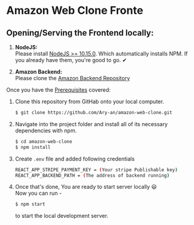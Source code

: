 # Amazon Web Clone Fronte


## Opening/Serving the Frontend locally:

1. **NodeJS:** <br>
   Please install [NodeJS >= 10.15.0](https://nodejs.org/en/download/). Which automatically installs NPM. If you already have them, you're good to go. ✔

1. **Amazon Backend:** <br>
   Please clone the [Amazon Backend Repository](https://github.com/Ary-an/amazon-payment-backend)


Once you have the [Prerequisites](#prerequisites) covered:
1. Clone this repository from GitHab onto your local computer.

    ```sh
    $ git clone https://github.com/Ary-an/amazon-web-clone.git
    ```
    
1. Navigate into the project folder and install all of its necessary dependencies with npm.

    ```sh
    $ cd amazon-web-clone
    $ npm install
    ```

1. Create `.env` file and added following credentials
    ```sh
    REACT_APP_STRIPE_PAYMENT_KEY = (Your stripe Publishable key)
    REACT_APP_BACKEND_PATH = (The address of backend running)
    ```

1. Once that's done, You are ready to start server locally 😃 <br>
   Now you can run -

   ```sh
   $ npm start
   ```
   
   to start the local development server.
